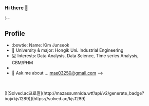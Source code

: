 ### Hi there 👋

!--
## Profile

- :bowtie: Name: Kim Junseok
- :school_satchel: University & major: Hongik Uni. Industrial Engineering
- :computer: Interests: Data Analysis, Data Science, Time series Analysis, CBM/PHM
- 
- 💬 Ask me about ... mae03250@gmail.com
-->
<br>
<br>
[![Solved.ac프로필](http://mazassumnida.wtf/api/v2/generate_badge?boj=kjs1289)](https://solved.ac/kjs1289)

